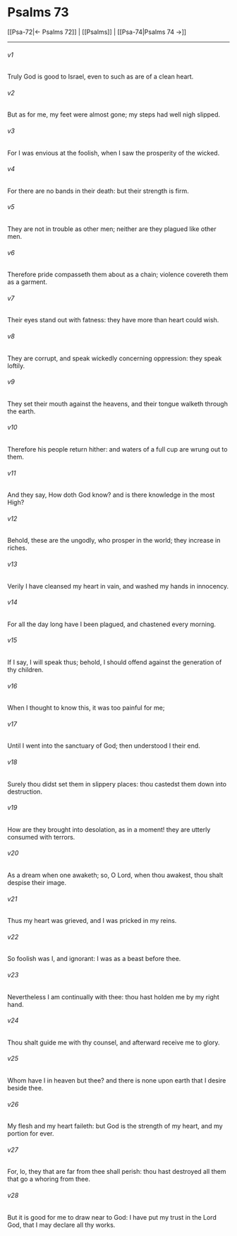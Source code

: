# Psalms 73

[[Psa-72|← Psalms 72]] | [[Psalms]] | [[Psa-74|Psalms 74 →]]
***

###### v1
Truly God is good to Israel, even to such as are of a clean heart.
###### v2
But as for me, my feet were almost gone; my steps had well nigh slipped.
###### v3
For I was envious at the foolish, when I saw the prosperity of the wicked.
###### v4
For there are no bands in their death: but their strength is firm.
###### v5
They are not in trouble as other men; neither are they plagued like other men.
###### v6
Therefore pride compasseth them about as a chain; violence covereth them as a garment.
###### v7
Their eyes stand out with fatness: they have more than heart could wish.
###### v8
They are corrupt, and speak wickedly concerning oppression: they speak loftily.
###### v9
They set their mouth against the heavens, and their tongue walketh through the earth.
###### v10
Therefore his people return hither: and waters of a full cup are wrung out to them.
###### v11
And they say, How doth God know? and is there knowledge in the most High?
###### v12
Behold, these are the ungodly, who prosper in the world; they increase in riches.
###### v13
Verily I have cleansed my heart in vain, and washed my hands in innocency.
###### v14
For all the day long have I been plagued, and chastened every morning.
###### v15
If I say, I will speak thus; behold, I should offend against the generation of thy children.
###### v16
When I thought to know this, it was too painful for me;
###### v17
Until I went into the sanctuary of God; then understood I their end.
###### v18
Surely thou didst set them in slippery places: thou castedst them down into destruction.
###### v19
How are they brought into desolation, as in a moment! they are utterly consumed with terrors.
###### v20
As a dream when one awaketh; so, O Lord, when thou awakest, thou shalt despise their image.
###### v21
Thus my heart was grieved, and I was pricked in my reins.
###### v22
So foolish was I, and ignorant: I was as a beast before thee.
###### v23
Nevertheless I am continually with thee: thou hast holden me by my right hand.
###### v24
Thou shalt guide me with thy counsel, and afterward receive me to glory.
###### v25
Whom have I in heaven but thee? and there is none upon earth that I desire beside thee.
###### v26
My flesh and my heart faileth: but God is the strength of my heart, and my portion for ever.
###### v27
For, lo, they that are far from thee shall perish: thou hast destroyed all them that go a whoring from thee.
###### v28
But it is good for me to draw near to God: I have put my trust in the Lord God, that I may declare all thy works. 
